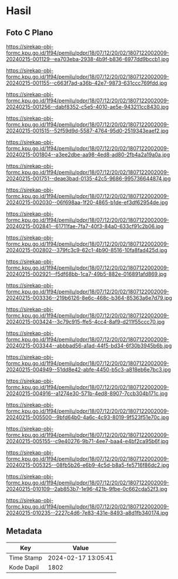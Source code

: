 # Hasil

## Foto C Plano

https://sirekap-obj-formc.kpu.go.id/1f94/pemilu/pdpr/18/07/12/20/02/1807122002009-20240215-001129--ea703eba-2938-4b9f-b836-6977dd9bccb1.jpg

https://sirekap-obj-formc.kpu.go.id/1f94/pemilu/pdpr/18/07/12/20/02/1807122002009-20240215-001155--c663f7ad-a36b-42e7-9873-631ccc769fdd.jpg

https://sirekap-obj-formc.kpu.go.id/1f94/pemilu/pdpr/18/07/12/20/02/1807122002009-20240215-001256--dabf8352-c5e5-4010-ae5e-943211cc8430.jpg

https://sirekap-obj-formc.kpu.go.id/1f94/pemilu/pdpr/18/07/12/20/02/1807122002009-20240215-001515--52f59d9d-5587-4764-95d0-2519343eaef2.jpg

https://sirekap-obj-formc.kpu.go.id/1f94/pemilu/pdpr/18/07/12/20/02/1807122002009-20240215-001804--a3ee2dbe-aa98-4ed8-ad80-2fb4a2a19a0a.jpg

https://sirekap-obj-formc.kpu.go.id/1f94/pemilu/pdpr/18/07/12/20/02/1807122002009-20240215-001751--deae3bad-0135-42c5-9686-995736644874.jpg

https://sirekap-obj-formc.kpu.go.id/1f94/pemilu/pdpr/18/07/12/20/02/1807122002009-20240215-002030--06f698aa-1f20-4865-b1de-ef3df62954de.jpg

https://sirekap-obj-formc.kpu.go.id/1f94/pemilu/pdpr/18/07/12/20/02/1807122002009-20240215-002841--61711fae-7fa7-40f3-84a0-633cf91c2b06.jpg

https://sirekap-obj-formc.kpu.go.id/1f94/pemilu/pdpr/18/07/12/20/02/1807122002009-20240215-002802--379fc3c9-62c1-4b90-8516-10fa8fad425d.jpg

https://sirekap-obj-formc.kpu.go.id/1f94/pemilu/pdpr/18/07/12/20/02/1807122002009-20240215-002921--f5df68bb-1ca7-49b5-882e-016891afd869.jpg

https://sirekap-obj-formc.kpu.go.id/1f94/pemilu/pdpr/18/07/12/20/02/1807122002009-20240215-003336--219b6126-8e6c-468c-b364-85363a6e7d79.jpg

https://sirekap-obj-formc.kpu.go.id/1f94/pemilu/pdpr/18/07/12/20/02/1807122002009-20240215-003424--3c79c915-ffe5-4cc4-8af9-d211f55ccc70.jpg

https://sirekap-obj-formc.kpu.go.id/1f94/pemilu/pdpr/18/07/12/20/02/1807122002009-20240215-003344--abbbad56-a1ad-44f5-bd34-6f30b3945b6b.jpg

https://sirekap-obj-formc.kpu.go.id/1f94/pemilu/pdpr/18/07/12/20/02/1807122002009-20240215-004949--51dd8e42-abfe-4450-b5c3-a818eb6e7bc3.jpg

https://sirekap-obj-formc.kpu.go.id/1f94/pemilu/pdpr/18/07/12/20/02/1807122002009-20240215-004916--a1274e30-571b-4ed8-8907-7ccb304b171c.jpg

https://sirekap-obj-formc.kpu.go.id/1f94/pemilu/pdpr/18/07/12/20/02/1807122002009-20240215-005500--9bfd64b0-4a6c-4c93-8019-9f523f51e70c.jpg

https://sirekap-obj-formc.kpu.go.id/1f94/pemilu/pdpr/18/07/12/20/02/1807122002009-20240215-005155--c9e40276-9b71-4ee7-baa4-e4bf2ca95b6f.jpg

https://sirekap-obj-formc.kpu.go.id/1f94/pemilu/pdpr/18/07/12/20/02/1807122002009-20240215-005325--08fb5b26-e6b9-4c5d-b8a5-fe5716f86dc2.jpg

https://sirekap-obj-formc.kpu.go.id/1f94/pemilu/pdpr/18/07/12/20/02/1807122002009-20240215-010109--2ab853b7-1e96-421b-9fbe-0c662cda52f3.jpg

https://sirekap-obj-formc.kpu.go.id/1f94/pemilu/pdpr/18/07/12/20/02/1807122002009-20240215-010235--2227c4d6-7e83-431e-8493-a8d1fb340174.jpg


## Metadata

| Key        | Value               |
| ---------- | ------------------- |
| Time Stamp | 2024-02-17 13:05:41 |
| Kode Dapil | 1802                |



